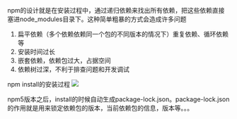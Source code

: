 npm的设计就是在安装过程中，通过递归依赖来找出所有依赖，把这些依赖直接塞进node_modules目录下。这种简单粗暴的方式会造成许多问题
1. 扁平依赖（多个依赖依赖同一个包的不同版本的情况下）重复依赖、循环依赖等
2. 安装时间过长
3. 嵌套依赖，依赖包过大，占据空间
4. 依赖树过深，不利于排查问题和开发调试

npm install的安装过程
![](https://p6-juejin.byteimg.com/tos-cn-i-k3u1fbpfcp/4fbc0e4e27c14500a2a9e4fcf4757fae~tplv-k3u1fbpfcp-watermark.awebp?)


npm5版本之后，install的时候自动生成package-lock.json。package-lock.json的作用就是用来锁定依赖包的版本，当前依赖包的信息，版本等。。。